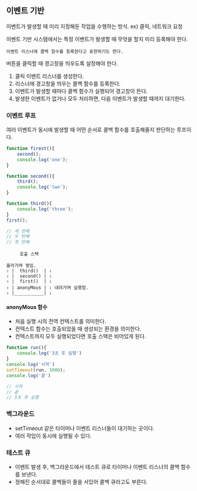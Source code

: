 ## 이벤트 기반
<p>이벤트가 발생할 때 미리 지정해둔 작업을 수행하는 방식. ex) 클릭, 네트워크 요청</p>
<p>이벤트 기반 시스템에서는 특정 이벤트가 발생할 때 무엇을 할지 미리 등록해야 한다.</p>

    이벤트 리스너에 콜백 함수를 등록한다고 표현하기도 한다.

버튼을 클릭할 때 경고창을 띄우도록 설정해야 한다.  

1. 클릭 이벤트 리스너를 생성한다.
2. 리스너에 경고창을 띄우는 콜백 함수를 등록한다.
3. 이벤트가 발생할 때마다 콜백 함수가 실행되어 경고창이 뜬다.
4. 발생한 이벤트가 없거나 모두 처리하면, 다음 이벤트가 발생할 때까지 대기한다.

### 이벤트 루프
<p>여러 이벤트가 동시에 발생할 때 어떤 순서로 콜백 함수를 호출해줄지 판단하는 루프이다.</p>

```js
function firest(){
    second();
    console.log('one');
}

function second(){
    third();
    console.log('two');
}

function third(){
    console.log('three');
}
first();

// 세 번째
// 두 번째
// 첫 번째
```
```
     호출 스택

올라가며 쌓임.
⇧ |  third()  | ⇩
⇧ |  second() | ⇩
⇧ |  first()  | ⇩
⇧ | anonyMous | ⇩ 내려가며 실행함.
⇧ |___________| ⇩ 
```

#### anonyMous 함수
- 처음 실행 시의 전역 컨텍스트를 의미한다.
- 컨텍스트 함수는 호출되었을 때 생성되는 환경을 의미한다.
- 컨텍스트까지 모두 실행되었다면 호출 스택은 비어있게 된다.

```js
function run(){
    console.log('3초 후 실행')
}
console.log('시작')
setTimeout(run, 3000);
console.log('끝')

// 시작
// 끝
// 3초 후 실행
```

### 백그라운드
- setTimeout 같은 타이머나 이벤트 리스너들이 대기하는 곳이다.
- 여러 작업이 동시에 실행될 수 있다.

### 테스트 큐
- 이벤트 발생 후, 백그라운드에서 테스트 큐로 타이머나 이벤트 리스너의 콜백 함수를 보낸다.
- 정해진 순서대로 콜백들이 줄을 서있어 콜백 큐라고도 부른다.